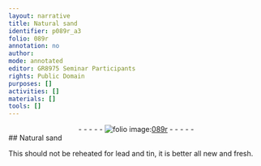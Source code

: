 ```yaml
---
layout: narrative
title: Natural sand
identifier: p089r_a3
folio: 089r
annotation: no
author:
mode: annotated
editor: GR8975 Seminar Participants
rights: Public Domain
purposes: []
activities: []
materials: []
tools: []
---
```


 <div class="folio" align="center">- - - - - <a href="http://gallica.bnf.fr/ark:/12148/btv1b10500001g/f183.image" target="_blank"><img src="https://cu-mkp.github.io/GR8975-edition/assets/photo-icon.png" alt="folio image: " style="display:inline-block; margin-bottom:-3px;"/>089r</a> - - - - - </div> 
## Natural sand 

 
 This should not be reheated for lead and tin, it is better all new and fresh. 
 
